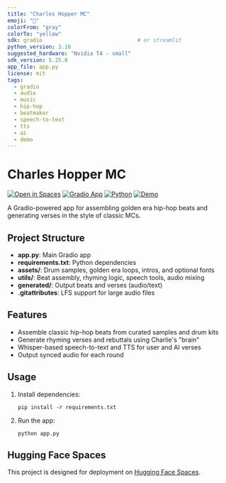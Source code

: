 ```yaml
---
title: "Charles Hopper MC"
emoji: "🎤"
colorFrom: "gray"
colorTo: "yellow"
sdk: gradio                              # or streamlit  
python_version: 3.10                   
suggested_hardware: "Nvidia T4 - small"
sdk_version: 5.25.0
app_file: app.py
license: mit
tags:
  - gradio
  - audio
  - music
  - hip-hop
  - beatmaker
  - speech-to-text
  - tts
  - ai
  - demo
---
```


# Charles Hopper MC

[![Open in Spaces](https://img.shields.io/badge/🤗%20Open%20in%20Spaces-blue?logo=HuggingFace&logoColor=white&style=for-the-badge)](https://huggingface.co/spaces/)
[![Gradio App](https://img.shields.io/badge/Gradio-App-orange?logo=Gradio&logoColor=white&style=for-the-badge)](https://gradio.app/)
[![Python](https://img.shields.io/badge/Python-3.12-blue?logo=python&logoColor=white&style=for-the-badge)](https://www.python.org/)
[![Demo](https://img.shields.io/badge/Demo-Available-brightgreen?style=for-the-badge)](https://huggingface.co/spaces/)

A Gradio-powered app for assembling golden era hip-hop beats and generating verses in the style of classic MCs.

## Project Structure

- **app.py**: Main Gradio app
- **requirements.txt**: Python dependencies
- **assets/**: Drum samples, golden era loops, intros, and optional fonts
- **utils/**: Beat assembly, rhyming logic, speech tools, audio mixing
- **generated/**: Output beats and verses (audio/text)
- **.gitattributes**: LFS support for large audio files

## Features

- Assemble classic hip-hop beats from curated samples and drum kits
- Generate rhyming verses and rebuttals using Charlie's "brain"
- Whisper-based speech-to-text and TTS for user and AI verses
- Output synced audio for each round

## Usage

1. Install dependencies:
   ```
   pip install -r requirements.txt
   ```
2. Run the app:
   ```
   python app.py
   ```

## Hugging Face Spaces

This project is designed for deployment on [Hugging Face Spaces](https://huggingface.co/spaces).